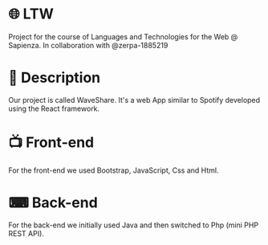# 🌐 LTW
Project for the course of Languages and Technologies for the Web @ Sapienza. In collaboration with @zerpa-1885219

# 📄 Description
Our project is called WaveShare. It's a web App similar to Spotify developed using the React framework.

# 📺 Front-end
For the front-end we used Bootstrap, JavaScript, Css and Html.

# ⌨ Back-end
For the back-end we initially used Java and then switched to Php (mini PHP REST API).
